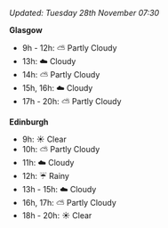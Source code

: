 *Updated: Tuesday 28th November 07:30*

**Glasgow**

* 9h - 12h: :partly_sunny: Partly Cloudy
* 13h: :cloud: Cloudy
* 14h: :partly_sunny: Partly Cloudy
* 15h, 16h: :cloud: Cloudy
* 17h - 20h: :partly_sunny: Partly Cloudy

**Edinburgh**

* 9h: :sunny: Clear
* 10h: :partly_sunny: Partly Cloudy
* 11h: :cloud: Cloudy
* 12h: :umbrella: Rainy
* 13h - 15h: :cloud: Cloudy
* 16h, 17h: :partly_sunny: Partly Cloudy
* 18h - 20h: :sunny: Clear
